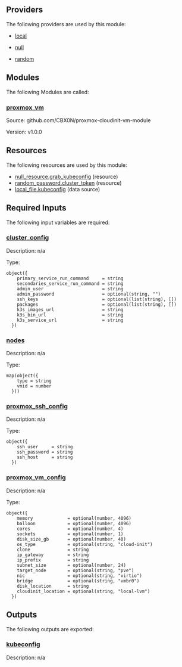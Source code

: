 <!-- BEGIN_TF_DOCS -->


## Providers

The following providers are used by this module:

- <a name="provider_local"></a> [local](#provider\_local)

- <a name="provider_null"></a> [null](#provider\_null)

- <a name="provider_random"></a> [random](#provider\_random)

## Modules

The following Modules are called:

### <a name="module_proxmox_vm"></a> [proxmox\_vm](#module\_proxmox\_vm)

Source: github.com/CBX0N/proxmox-cloudinit-vm-module

Version: v1.0.0

## Resources

The following resources are used by this module:

- [null_resource.grab_kubeconfig](https://registry.terraform.io/providers/hashicorp/null/latest/docs/resources/resource) (resource)
- [random_password.cluster_token](https://registry.terraform.io/providers/hashicorp/random/latest/docs/resources/password) (resource)
- [local_file.kubeconfig](https://registry.terraform.io/providers/hashicorp/local/latest/docs/data-sources/file) (data source)

## Required Inputs

The following input variables are required:

### <a name="input_cluster_config"></a> [cluster\_config](#input\_cluster\_config)

Description: n/a

Type:

```hcl
object({
    primary_service_run_command     = string
    secondaries_service_run_command = string
    admin_user                      = string
    admin_password                  = optional(string, "")
    ssh_keys                        = optional(list(string), [])
    packages                        = optional(list(string), [])
    k3s_images_url                  = string
    k3s_bin_url                     = string
    k3s_service_url                 = string
  })
```

### <a name="input_nodes"></a> [nodes](#input\_nodes)

Description: n/a

Type:

```hcl
map(object({
    type = string
    vmid = number
  }))
```

### <a name="input_proxmox_ssh_config"></a> [proxmox\_ssh\_config](#input\_proxmox\_ssh\_config)

Description: n/a

Type:

```hcl
object({
    ssh_user     = string
    ssh_password = string
    ssh_host     = string
  })
```

### <a name="input_proxmox_vm_config"></a> [proxmox\_vm\_config](#input\_proxmox\_vm\_config)

Description: n/a

Type:

```hcl
object({
    memory             = optional(number, 4096)
    balloon            = optional(number, 4096)
    cores              = optional(number, 4)
    sockets            = optional(number, 1)
    disk_size_gb       = optional(number, 40)
    os_type            = optional(string, "cloud-init")
    clone              = string
    ip_gateway         = string
    ip_prefix          = string
    subnet_size        = optional(number, 24)
    target_node        = optional(string, "pve")
    nic                = optional(string, "virtio")
    bridge             = optional(string, "vmbr0")
    disk_location      = string
    cloudinit_location = optional(string, "local-lvm")
  })
```

## Outputs

The following outputs are exported:

### <a name="output_kubeconfig"></a> [kubeconfig](#output\_kubeconfig)

Description: n/a
<!-- END_TF_DOCS -->